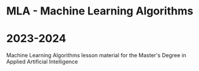 # MLA - Machine Learning Algorithms
# 2023-2024
Machine Learning Algorithms lesson material for the Master's Degree in Applied Artificial Intelligence
